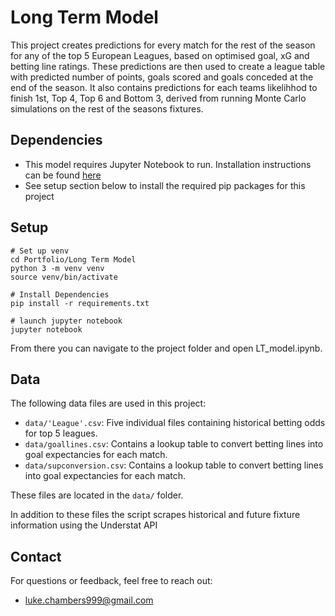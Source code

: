 # Long Term Model

This project creates predictions for every match for the rest of the season for any of the top 5 European Leagues, based on optimised goal, xG and betting line ratings.
These predictions are then used to create a league table with predicted number of points, goals scored and goals conceded at the end of the season.
It also contains predictions for each teams likelihhod to finish 1st, Top 4, Top 6 and Bottom 3, derived from running Monte Carlo simulations on the rest of the seasons fixtures.

## Dependencies

- This model requires Jupyter Notebook to run. Installation instructions can be found [here](https://jupyter.org/install)
- See setup section below to install the required pip packages for this project

## Setup

```
# Set up venv
cd Portfolio/Long Term Model
python 3 -m venv venv
source venv/bin/activate

# Install Dependencies
pip install -r requirements.txt

# launch jupyter notebook
jupyter notebook
```

From there you can navigate to the project folder and open LT_model.ipynb.

## Data

The following data files are used in this project:
- `data/'League'.csv`: Five individual files containing historical betting odds for top 5 leagues.
- `data/goallines.csv`: Contains a lookup table to convert betting lines into goal expectancies for each match.
- `data/supconversion.csv`: Contains a lookup table to convert betting lines into goal expectancies for each match.

These files are located in the `data/` folder.

In addition to these files the script scrapes historical and future fixture information using the Understat API

## Contact
For questions or feedback, feel free to reach out:
- luke.chambers999@gmail.com


